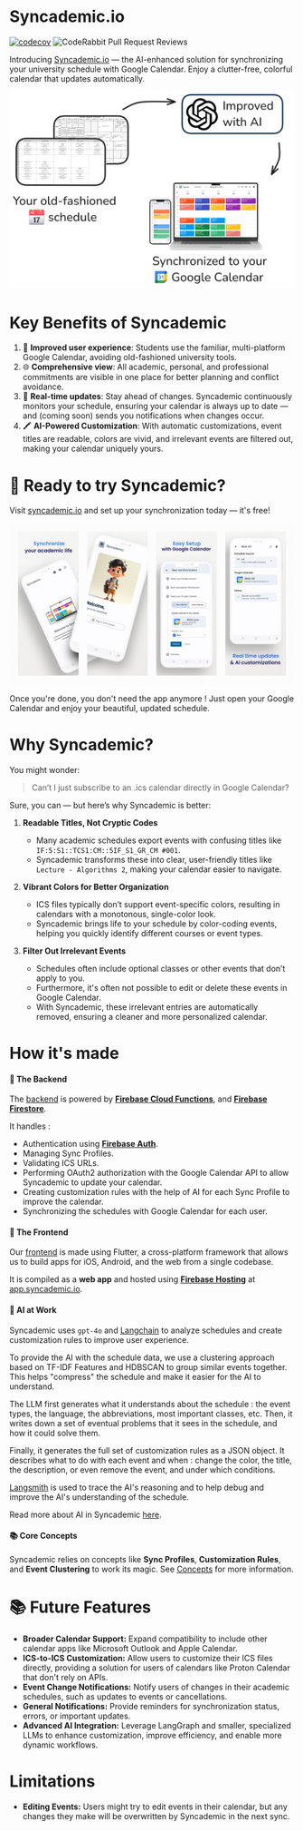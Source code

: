 # Syncademic.io

[![codecov](https://codecov.io/github/SuperMuel/Syncademic/graph/badge.svg?token=7DXVVYQUVF)](https://codecov.io/github/SuperMuel/Syncademic)
![CodeRabbit Pull Request Reviews](https://img.shields.io/coderabbit/prs/github/supermuel/syncademic)

Introducing [Syncademic.io](https://syncademic.io) — the AI-enhanced solution for synchronizing your university schedule with Google Calendar. Enjoy a clutter-free, colorful calendar that updates automatically.

![Diagram of Syncademic](images/diagram_exalidraw.png)

# Key Benefits of Syncademic

1. 📱 **Improved user experience**: Students use the familiar, multi-platform Google Calendar, avoiding old-fashioned university tools.
2. 🌐 **Comprehensive view**: All academic, personal, and professional commitments are visible in one place for better planning and conflict avoidance.
3. 🔄 **Real-time updates**: Stay ahead of changes. Syncademic continuously monitors your schedule, ensuring your calendar is always up to date — and (coming soon) sends you notifications when changes occur.
4. 🖍️ **AI-Powered Customization**: With automatic customizations, event titles are readable, colors are vivid, and irrelevant events are filtered out, making your calendar uniquely yours.

# 🚀 Ready to try Syncademic?
Visit [syncademic.io](https://syncademic.io) and set up your synchronization today — it's free!

![Screenshots of Syncademic App](images/app_screens.jpg)


Once you're done, you don't need the app anymore ! Just open your Google Calendar and enjoy your beautiful, updated schedule.

# Why Syncademic?

You might wonder: 

> Can’t I just subscribe to an .ics calendar directly in Google Calendar?

Sure, you can — but here’s why Syncademic is better:

1. **Readable Titles, Not Cryptic Codes**  
   - Many academic schedules export events with confusing titles like `IF:5:S1::TCS1:CM::5IF_S1_GR_CM #001`.  
   - Syncademic transforms these into clear, user-friendly titles like `Lecture - Algorithms 2`, making your calendar easier to navigate.

2. **Vibrant Colors for Better Organization**  
   - ICS files typically don’t support event-specific colors, resulting in calendars with a monotonous, single-color look.  
   - Syncademic brings life to your schedule by color-coding events, helping you quickly identify different courses or event types.

3. **Filter Out Irrelevant Events**  
   - Schedules often include optional classes or other events that don’t apply to you.  
   - Furthermore, it's often not possible to edit or delete these events in Google Calendar.
   - With Syncademic, these irrelevant entries are automatically removed, ensuring a cleaner and more personalized calendar.

# How it's made

#### 🧠 **The Backend**
The [backend](./backend/README.md) is powered by [**Firebase Cloud Functions**](https://firebase.google.com/docs/functions), and [**Firebase Firestore**](https://firebase.google.com/docs/firestore).

It handles :
- Authentication using [**Firebase Auth**](https://firebase.google.com/docs/auth).
- Managing Sync Profiles.
- Validating ICS URLs.
- Performing OAuth2 authorization with the Google Calendar API to allow Syncademic to update your calendar.
- Creating customization rules with the help of AI for each Sync Profile to improve the calendar.
- Synchronizing the schedules with Google Calendar for each user.

#### 📱 **The Frontend**
Our [frontend](./syncademic_app/README.md) is made using Flutter, a cross-platform framework that allows us to build apps for iOS, Android, and the web from a single codebase.

It is compiled as a **web app** and hosted using [**Firebase Hosting**](https://firebase.google.com/docs/hosting) at [app.syncademic.io](https://app.syncademic.io).


#### 🤖 **AI at Work**
Syncademic uses `gpt-4o` and [Langchain](https://langchain.com/) to analyze schedules and create customization rules to improve user experience.

To provide the AI with the schedule data, we use a clustering approach based on TF-IDF Features and HDBSCAN to group similar events together. This helps "compress" the schedule and make it easier for the AI to understand.

The LLM first generates what it understands about the schedule : the event types, the language, the abbreviations, most important classes, etc. Then, it writes down a set of eventual problems that it sees in the schedule, and how it could solve them. 

Finally, it generates the full set of customization rules as a JSON object. It describes what to do with each event and when : change the color, the title, the description, or even remove the event, and under which conditions.

[Langsmith](https://www.langchain.com/langsmith) is used to trace the AI's reasoning and to help debug and improve the AI's understanding of the schedule.

Read more about AI in Syncademic [here](./dev/docs/ai.md).


#### 📚 **Core Concepts**
Syncademic relies on concepts like **Sync Profiles**, **Customization Rules**, and **Event Clustering** to work its magic. See [Concepts](./dev/docs/concepts.md) for more information.


# 📚 Future Features

- **Broader Calendar Support:** Expand compatibility to include other calendar apps like Microsoft Outlook and Apple Calendar.
- **ICS-to-ICS Customization:** Allow users to customize their ICS files directly, providing a solution for users of calendars like Proton Calendar that don't rely on APIs.
- **Event Change Notifications:** Notify users of changes in their academic schedules, such as updates to events or cancellations.
- **General Notifications:** Provide reminders for synchronization status, errors, or important updates.
- **Advanced AI Integration:** Leverage LangGraph and smaller, specialized LLMs to enhance customization, improve efficiency, and enable more dynamic workflows.


# Limitations
- **Editing Events:** Users might try to edit events in their calendar, but any changes they make will be overwritten by Syncademic in the next sync.
